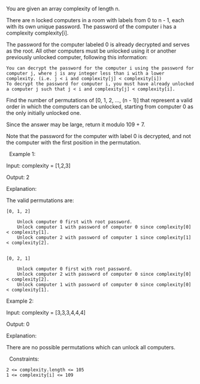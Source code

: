 You are given an array complexity of length n.

There are n locked computers in a room with labels from 0 to n - 1, each with its own unique password. The password of the computer i has a complexity complexity[i].

The password for the computer labeled 0 is already decrypted and serves as the root. All other computers must be unlocked using it or another previously unlocked computer, following this information:


	You can decrypt the password for the computer i using the password for computer j, where j is any integer less than i with a lower complexity. (i.e. j < i and complexity[j] < complexity[i])
	To decrypt the password for computer i, you must have already unlocked a computer j such that j < i and complexity[j] < complexity[i].


Find the number of permutations of [0, 1, 2, ..., (n - 1)] that represent a valid order in which the computers can be unlocked, starting from computer 0 as the only initially unlocked one.

Since the answer may be large, return it modulo 109 + 7.

Note that the password for the computer with label 0 is decrypted, and not the computer with the first position in the permutation.

 
Example 1:


Input: complexity = [1,2,3]

Output: 2

Explanation:

The valid permutations are:


	[0, 1, 2]
	
		Unlock computer 0 first with root password.
		Unlock computer 1 with password of computer 0 since complexity[0] < complexity[1].
		Unlock computer 2 with password of computer 1 since complexity[1] < complexity[2].
	
	
	[0, 2, 1]
	
		Unlock computer 0 first with root password.
		Unlock computer 2 with password of computer 0 since complexity[0] < complexity[2].
		Unlock computer 1 with password of computer 0 since complexity[0] < complexity[1].
	
	



Example 2:


Input: complexity = [3,3,3,4,4,4]

Output: 0

Explanation:

There are no possible permutations which can unlock all computers.


 
Constraints:


	2 <= complexity.length <= 105
	1 <= complexity[i] <= 109


